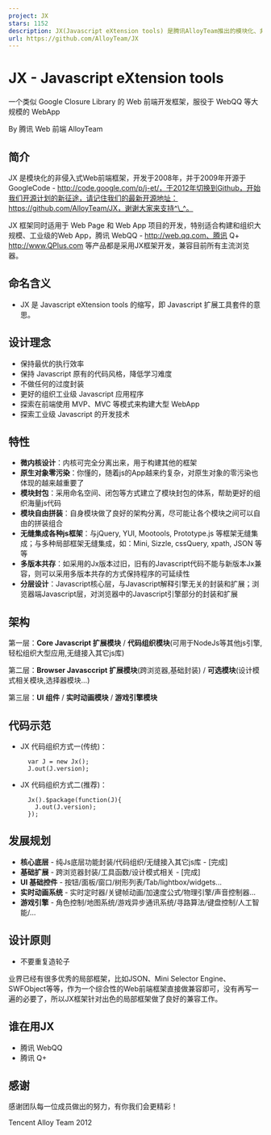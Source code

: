 ```yaml
---
project: JX
stars: 1152
description: JX(Javascript eXtension tools) 是腾讯AlloyTeam推出的模块化、非侵入式Web前端框架，适合构建和组织工业级大规模、高效率的 Web App
url: https://github.com/AlloyTeam/JX
---
```


JX - Javascript eXtension tools
===============================

一个类似 Google Closure Library 的 Web 前端开发框架，服役于 WebQQ 等大规模的 WebApp

By 腾讯 Web 前端 AlloyTeam

简介
--

JX 是模块化的非侵入式Web前端框架，开发于2008年，并于2009年开源于GoogleCode - http://code.google.com/p/j-et/，于2012年切换到Github，开始我们开源计划的新征途，请记住我们的最新开源地址：https://github.com/AlloyTeam/JX，谢谢大家来支持^\_^。

JX 框架同时适用于 Web Page 和 Web App 项目的开发，特别适合构建和组织大规模、工业级的Web App，腾讯 WebQQ - http://web.qq.com、腾讯 Q+ http://www.QPlus.com 等产品都是采用JX框架开发，兼容目前所有主流浏览器。

命名含义
----

-   JX 是 Javascript eXtension tools 的缩写，即 Javascript 扩展工具套件的意思。

设计理念
----

-   保持最优的执行效率
-   保持 Javascript 原有的代码风格，降低学习难度
-   不做任何的过度封装
-   更好的组织工业级 Javascript 应用程序
-   探索在前端使用 MVP、MVC 等模式来构建大型 WebApp
-   探索工业级 Javascript 的开发技术

特性
--

-   **微内核设计**：内核可完全分离出来，用于构建其他的框架
-   **原生对象零污染**：你懂的，随着js的App越来约复杂，对原生对象的零污染也体现的越来越重要了
-   **模块封包**：采用命名空间、闭包等方式建立了模块封包的体系，帮助更好的组织海量js代码
-   **模块自由拼装**：自身模块做了良好的架构分离，尽可能让各个模块之间可以自由的拼装组合
-   **无缝集成各种js框架**：与jQuery, YUI, Mootools, Prototype.js 等框架无缝集成；与多种局部框架无缝集成，如：Mini, Sizzle, cssQuery, xpath, JSON 等等
-   **多版本共存**：如采用的Jx版本过旧，旧有的Javascript代码不能与新版本Jx兼容，则可以采用多版本共存的方式保持程序的可延续性
-   **分层设计**：Javascript核心层，与Javascript解释引擎无关的封装和扩展；浏览器端Javascript层，对浏览器中的Javascript引擎部分的封装和扩展

架构
--

第一层：**Core Javascript 扩展模块** / **代码组织模块**(可用于NodeJs等其他js引擎,轻松组织大型应用,无缝接入其它js库)

第二层：**Browser Javasccript 扩展模块**(跨浏览器,基础封装) / **可选模块**(设计模式相关模块,选择器模块...)

第三层：**UI 组件** / **实时动画模块** / **游戏引擎模块**

代码示范
----

-   JX 代码组织方式一(传统)：
    
    ```
      var J = new Jx();
      J.out(J.version);
    ```
    
-   JX 代码组织方式二(推荐)：
    
    ```
      Jx().$package(function(J){
      	J.out(J.version);
      });
    ```
    

发展规划
----

-   **核心底层** - 纯Js底层功能封装/代码组织/无缝接入其它js库 - \[完成\]
-   **基础扩展** - 跨浏览器封装/工具函数/设计模式相关 - \[完成\]
-   **UI 基础控件** - 按钮/面板/窗口/树形列表/Tab/lightbox/widgets...
-   **实时动画系统** - 实时定时器/关键帧动画/加速度公式/物理引擎/声音控制器...
-   **游戏引擎** - 角色控制/地图系统/游戏异步通讯系统/寻路算法/键盘控制/人工智能/...

设计原则
----

-   不要重复造轮子

业界已经有很多优秀的局部框架，比如JSON、Mini Selector Engine、SWFObject等等，作为一个综合性的Web前端框架直接做兼容即可，没有再写一遍的必要了，所以JX框架针对出色的局部框架做了良好的兼容工作。

谁在用JX
-----

-   腾讯 WebQQ
-   腾讯 Q+

感谢
--

感谢团队每一位成员做出的努力，有你我们会更精彩！

Tencent Alloy Team 2012
